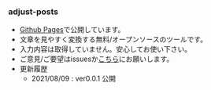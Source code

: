 ### adjust-posts
- [Github Pages](https://norihitoishida.github.io/adjust-posts/)で公開しています。
- 文章を見やすく変換する無料/オープンソースのツールです。
- 入力内容は取得していません。安心してお使い下さい。
- ご意見/ご要望はissuesか[こちら](https://twitter.com/norihitoishida)にお願いします。
- 更新履歴
  -  2021/08/09 : ver0.0.1 公開
